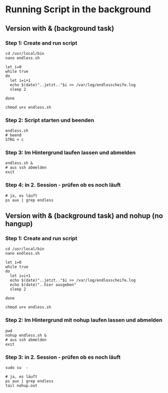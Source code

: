 # Running Script in the background 

## Version with & (background task)

### Step 1: Create and run script 

```
cd /usr/local/bin 
nano endless.sh
```

```
let i=0
while true
do
  let i=i+1
  echo $(date)"..jetzt.."$i >> /var/log/endlosscheife.log
  sleep 2

done
```

```
chmod u+x endless.sh
```

### Step 2: Script starten  und beenden

```
endless.sh
# beend 
STRG + c
```
### Step 3: Im Hintergrund laufen lassen und abmelden

```
endless.sh &
# aus ssh abmelden
exit
```

### Step 4: in 2. Session - prüfen ob es noch läuft 

```
# ja, es läuft
ps aux | grep endless
```

## Version with & (background task) and nohup (no hangup)

### Step 1: Create and run script 

```
cd /usr/local/bin 
nano endless.sh
```

```
let i=0
while true
do
  let i=i+1
  echo $(date)"..jetzt.."$i >> /var/log/endlosscheife.log
  echo $(date)"..hier ausgeben"
  sleep 2

done
```

```
chmod u+x endless.sh
```

### Step 2: Im Hintergrund mit nohup laufen lassen und abmelden

```
pwd
nohup endless.sh &
# aus ssh abmelden
exit
```

### Step 3: in 2. Session - prüfen ob es noch läuft 

```
sudo su  -
```

```
# ja, es läuft
ps aux | grep endless
tail nohup.out
```


